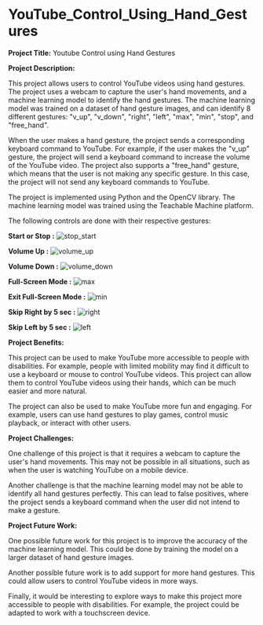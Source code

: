 # YouTube_Control_Using_Hand_Gestures
**Project Title:** Youtube Control using Hand Gestures

**Project Description:**

This project allows users to control YouTube videos using hand gestures. The project uses a webcam to capture the user's hand movements, and a machine learning model to identify the hand gestures. The machine learning model was trained on a dataset of hand gesture images, and can identify 8 different gestures: "v_up", "v_down", "right", "left", "max", "min", "stop", and "free_hand".

When the user makes a hand gesture, the project sends a corresponding keyboard command to YouTube. For example, if the user makes the "v_up" gesture, the project will send a keyboard command to increase the volume of the YouTube video. The project also supports a "free_hand" gesture, which means that the user is not making any specific gesture. In this case, the project will not send any keyboard commands to YouTube.

The project is implemented using Python and the OpenCV library. The machine learning model was trained using the Teachable Machine platform.

The following controls are done with their respective gestures:

**Start or Stop :** ![stop_start](https://github.com/racker9r/YouTube_Control_Using_Hand_Gestures/assets/111962760/39487be2-97e1-4fb5-9e90-fe975c411e8f)

**Volume Up :** ![volume_up](https://github.com/racker9r/YouTube_Control_Using_Hand_Gestures/assets/111962760/8ef8f366-c5cc-4702-8ef4-3a6465b8c980)

**Volume Down :** ![volume_down](https://github.com/racker9r/YouTube_Control_Using_Hand_Gestures/assets/111962760/c1339709-8e0d-455e-a14d-6df9cbc6cd98)

**Full-Screen Mode :** ![max](https://github.com/racker9r/YouTube_Control_Using_Hand_Gestures/assets/111962760/4c96c203-fd3c-4dc8-bc88-8cdfe46c9c02)

**Exit Full-Screen Mode :** ![min](https://github.com/racker9r/YouTube_Control_Using_Hand_Gestures/assets/111962760/8c27a493-33b0-4846-b262-1e8421de3d9e)

**Skip Right by 5 sec :** ![right](https://github.com/racker9r/YouTube_Control_Using_Hand_Gestures/assets/111962760/e1ee6b30-f3d1-44f5-b980-e59f0654fc35)

**Skip Left by 5 sec :** ![left](https://github.com/racker9r/YouTube_Control_Using_Hand_Gestures/assets/111962760/b748e28e-64aa-42f1-a38c-c9fd6b233392)


**Project Benefits:**

This project can be used to make YouTube more accessible to people with disabilities. For example, people with limited mobility may find it difficult to use a keyboard or mouse to control YouTube videos. This project can allow them to control YouTube videos using their hands, which can be much easier and more natural.

The project can also be used to make YouTube more fun and engaging. For example, users can use hand gestures to play games, control music playback, or interact with other users.

**Project Challenges:**

One challenge of this project is that it requires a webcam to capture the user's hand movements. This may not be possible in all situations, such as when the user is watching YouTube on a mobile device.

Another challenge is that the machine learning model may not be able to identify all hand gestures perfectly. This can lead to false positives, where the project sends a keyboard command when the user did not intend to make a gesture.

**Project Future Work:**

One possible future work for this project is to improve the accuracy of the machine learning model. This could be done by training the model on a larger dataset of hand gesture images.

Another possible future work is to add support for more hand gestures. This could allow users to control YouTube videos in more ways.

Finally, it would be interesting to explore ways to make this project more accessible to people with disabilities. For example, the project could be adapted to work with a touchscreen device.
